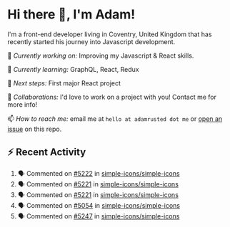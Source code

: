 # Hi there 👋, I'm Adam!

I'm a front-end developer living in Coventry, United Kingdom that has recently started his journey into Javascript development.

🔨 *Currently working on:* Improving my Javascript & React skills.

🌱 *Currently learning:* GraphQL, React, Redux

🎯 *Next steps:* First major React project

🤝 *Collaborations:* I'd love to work on a project with you! Contact me for more info!

📫 *How to reach me:* email me at `hello at adamrusted dot me` or [open an issue](https://github.com/adamrusted/adamrusted/issues/new) on this repo.

## :zap: Recent Activity
<!--START_SECTION:activity-->
1. 🗣 Commented on [#5222](https://github.com/simple-icons/simple-icons/issues/5222) in [simple-icons/simple-icons](https://github.com/simple-icons/simple-icons)
2. 🗣 Commented on [#5221](https://github.com/simple-icons/simple-icons/issues/5221) in [simple-icons/simple-icons](https://github.com/simple-icons/simple-icons)
3. 🗣 Commented on [#5221](https://github.com/simple-icons/simple-icons/issues/5221) in [simple-icons/simple-icons](https://github.com/simple-icons/simple-icons)
4. 🗣 Commented on [#5054](https://github.com/simple-icons/simple-icons/issues/5054) in [simple-icons/simple-icons](https://github.com/simple-icons/simple-icons)
5. 🗣 Commented on [#5247](https://github.com/simple-icons/simple-icons/issues/5247) in [simple-icons/simple-icons](https://github.com/simple-icons/simple-icons)
<!--END_SECTION:activity-->
